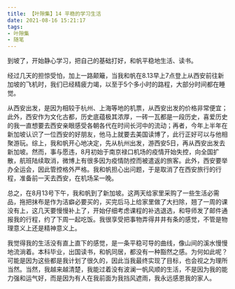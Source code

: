 ```yaml
---
title: 【叶隙集】14 平稳的学习生活
date: 2021-08-16 15:21:17
tags:
- 叶隙集
- 随笔
---
```


到坡了，开始静心学习，把自己的基础打好，和帆平稳地生活、读书。

<!--more-->

经过几天的担惊受怕，加上一路颠簸，当我和帆在8.13早上7点登上从西安前往新加坡的飞机时，我们已经精疲力竭，以至于5个多小时的路程，大部分时间都在睡觉。

从西安出发，是因为相较于杭州、上海等地的机票，从西安出发的价格非常便宜；此外，西安作为文化古都，历史底蕴极其浓厚，一砖一瓦都是一段历史，喜爱历史的我一直想要去西安亲眼感受各朝各代在时间长河中的流动；再者，今年上半年在新加坡认识了一位西安的好朋友，他马上就要去美国读博了，此行正好可以与他相聚游玩。综上，我和帆开心地决定，先从杭州出发，游西安5日，再从西安出发去新加坡。然而，事与愿违，8月初始于南京禄口机场的疫情开始失控，向全国扩散，航班陆续取消，微博上有很多因为疫情防控而被遣返的旅客。此外，西安要举办全运会，因此管控格外严格。我和帆担心出问题，于是取消了在西安旅行的行程，准备前一天去西安，在机场呆一晚。

总之，在8月13号下午，我和帆到了新加坡。这两天给家里采购了一些生活必需品，拖把抹布是作为洁癖必要买的，买完后马上给家里做了大扫除，翘了一周的课没有上，这几天要慢慢补上了，开始仔细考虑课程的补选退选，和导师发了邮件通报我的行程，约了下周一起吃饭。我很享受把事物弄得井井有条的感觉，不管是物理意义上还是精神意义上。

我觉得我的生活没有直上直下的感觉，是一条平稳可导的曲线，像山间的溪水慢慢地流淌着。本科毕业，出国读书，和帆同居，都没有一种豁然之感。为何如此呢？可能是因为这些都是我计划了很久的，因此当我最终实现了目标，也会视之为理所当然。当然，我越来越清楚，我能过着没有波澜一帆风顺的生活，不是因为我的能力强和运气好，而是因为有人在我前面为我挡风遮雨，我永远感恩我的家人。

